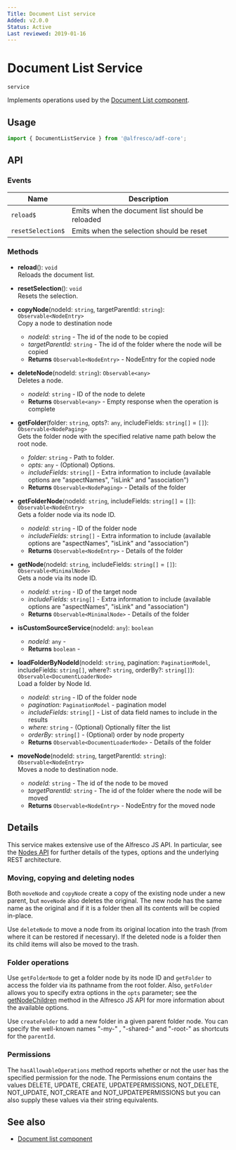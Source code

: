 ```yaml
---
Title: Document List service
Added: v2.0.0
Status: Active
Last reviewed: 2019-01-16
---
```


# Document List Service

`service`

Implements operations used by the [Document List component](../components/document-list.component.md).

## Usage

```typescript
import { DocumentListService } from '@alfresco/adf-core';
```

## API

### Events

| Name              | Description                                     |
|-------------------|-------------------------------------------------|
| `reload$`         | Emits when the document list should be reloaded |
| `resetSelection$` | Emits when the selection should be reset        |

### Methods

- **reload**(): `void`<br/>
    Reloads the document list.
- **resetSelection**(): `void`<br/>
    Resets the selection.
-   **copyNode**(nodeId: `string`, targetParentId: `string`): `Observable<NodeEntry>`<br/>
    Copy a node to destination node
    -   _nodeId:_ `string`  - The id of the node to be copied
    -   _targetParentId:_ `string`  - The id of the folder where the node will be copied
    -   **Returns** `Observable<NodeEntry>` - NodeEntry for the copied node
-   **deleteNode**(nodeId: `string`): `Observable<any>`<br/>
    Deletes a node.
    -   _nodeId:_ `string`  - ID of the node to delete
    -   **Returns** `Observable<any>` - Empty response when the operation is complete
-   **getFolder**(folder: `string`, opts?: `any`, includeFields: `string[]` = `[]`): `Observable<NodePaging>`<br/>
    Gets the folder node with the specified relative name path below the root node.
    -   _folder:_ `string`  - Path to folder.
    -   _opts:_ `any`  - (Optional) Options.
    -   _includeFields:_ `string[]`  - Extra information to include (available options are "aspectNames", "isLink" and "association")
    -   **Returns** `Observable<NodePaging>` - Details of the folder
-   **getFolderNode**(nodeId: `string`, includeFields: `string[]` = `[]`): `Observable<NodeEntry>`<br/>
    Gets a folder node via its node ID.
    -   _nodeId:_ `string`  - ID of the folder node
    -   _includeFields:_ `string[]`  - Extra information to include (available options are "aspectNames", "isLink" and "association")
    -   **Returns** `Observable<NodeEntry>` - Details of the folder
-   **getNode**(nodeId: `string`, includeFields: `string[]` = `[]`): `Observable<MinimalNode>`<br/>
    Gets a node via its node ID.
    -   _nodeId:_ `string`  - ID of the target node
    -   _includeFields:_ `string[]`  - Extra information to include (available options are "aspectNames", "isLink" and "association")
    -   **Returns** `Observable<MinimalNode>` - Details of the folder
-   **isCustomSourceService**(nodeId: `any`): `boolean`<br/>

    -   _nodeId:_ `any`  - 
    -   **Returns** `boolean` - 

-   **loadFolderByNodeId**(nodeId: `string`, pagination: `PaginationModel`, includeFields: `string[]`, where?: `string`, orderBy?: `string[]`): `Observable<DocumentLoaderNode>`<br/>
    Load a folder by Node Id.
    -   _nodeId:_ `string`  - ID of the folder node
    -   _pagination:_ `PaginationModel` - pagination model
    -   _includeFields:_ `string[]`  - List of data field names to include in the results
    -   _where:_ `string`  - (Optional) Optionally filter the list
    -   _orderBy:_ `string[]`  - (Optional) order by node property
    -   **Returns** `Observable<DocumentLoaderNode>` - Details of the folder
-   **moveNode**(nodeId: `string`, targetParentId: `string`): `Observable<NodeEntry>`<br/>
    Moves a node to destination node.
    -   _nodeId:_ `string`  - The id of the node to be moved
    -   _targetParentId:_ `string`  - The id of the folder where the node will be moved
    -   **Returns** `Observable<NodeEntry>` - NodeEntry for the moved node

## Details

This service makes extensive use of the Alfresco JS API. In particular,
see the
[Nodes API](https://github.com/Alfresco/alfresco-js-api/blob/master/src/alfresco-core-rest-api/docs/NodesApi.md#getNodeChildren)
for further details of the types, options and the underlying REST architecture.

### Moving, copying and deleting nodes

Both `moveNode` and `copyNode` create a copy of the existing node under a new
parent, but `moveNode` also deletes the original. The new node has the same
name as the original and if it is a folder then all its contents will be copied
in-place.

Use `deleteNode` to move a node from its original location into the trash (from
where it can be restored if necessary). If the deleted node is a folder then its
child items will also be moved to the trash.

### Folder operations

Use `getFolderNode` to get a folder node by its node ID and `getFolder` to access
the folder via its pathname from the root folder. Also, `getFolder` allows you to
specify extra options in the `opts` parameter; see the
[getNodeChildren](https://github.com/Alfresco/alfresco-js-api/blob/master/src/alfresco-core-rest-api/docs/NodesApi.md#getNodeChildren)
method in the Alfresco JS API for more information about the available options.

Use `createFolder` to add a new folder in a given parent folder node. You can
specify the well-known names "-my-" , "-shared-" and "-root-" as shortcuts for
the `parentId`.

### Permissions

The `hasAllowableOperations` method reports whether or not the user has the specified permission for the
node. The Permissions enum contains the values DELETE, UPDATE, CREATE, UPDATEPERMISSIONS, NOT_DELETE, NOT_UPDATE, NOT_CREATE and NOT_UPDATEPERMISSIONS but you can also supply these
values via their string equivalents.

## See also

-   [Document list component](../components/document-list.component.md)
